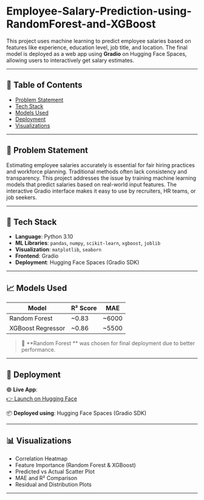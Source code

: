 # Employee-Salary-Prediction-using-RandomForest-and-XGBoost

This project uses machine learning to predict employee salaries based on features like experience, education level, job title, and location. The final model is deployed as a web app using **Gradio** on Hugging Face Spaces, allowing users to interactively get salary estimates.

---

## 📌 Table of Contents

- [Problem Statement](#problem-statement)
- [Tech Stack](#tech-stack)
- [Models Used](#models-used)
- [Deployment](#deployment)
- [Visualizations](#visualizations)

---

## 🧠 Problem Statement

Estimating employee salaries accurately is essential for fair hiring practices and workforce planning. Traditional methods often lack consistency and transparency. This project addresses the issue by training machine learning models that predict salaries based on real-world input features. The interactive Gradio interface makes it easy to use by recruiters, HR teams, or job seekers.

---

## 🔧 Tech Stack

- **Language**: Python 3.10  
- **ML Libraries**: `pandas`, `numpy`, `scikit-learn`, `xgboost`, `joblib`  
- **Visualization**: `matplotlib`, `seaborn`  
- **Frontend**: Gradio  
- **Deployment**: Hugging Face Spaces (Gradio SDK)

---

## 📈 Models Used

| Model            | R² Score | MAE     |
|------------------|----------|---------|
| Random Forest    | ~0.83    | ~6000   |
| XGBoost Regressor| ~0.86    | ~5500   |

> 🔹 **Random Forest ** was chosen for final deployment due to better performance.

---

## 🚀 Deployment

🟢 **Live App**:  
[👉 Launch on Hugging Face](https://sahanapriyag-employee-salary-prediction.hf.space/?__theme=system&deep_link=Rg-lWUzrcgM)

📦 **Deployed using**: Hugging Face Spaces (Gradio SDK)

---

## 📊 Visualizations

- Correlation Heatmap
- Feature Importance (Random Forest & XGBoost)
- Predicted vs Actual Scatter Plot
- MAE and R² Comparison
- Residual and Distribution Plots

---
